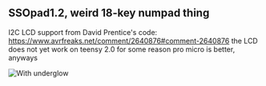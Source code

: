 ## SSOpad1.2, weird 18-key numpad thing

I2C LCD support from David Prentice's code: https://www.avrfreaks.net/comment/2640876#comment-2640876
the LCD does not yet work on teensy 2.0 for some reason
pro micro is better, anyways



![With underglow](https://user-images.githubusercontent.com/33560291/85184022-05ea1000-b243-11ea-93e6-429593b7d0d9.jpg)



